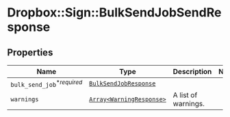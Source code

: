 # Dropbox::Sign::BulkSendJobSendResponse



## Properties

| Name | Type | Description | Notes |
| ---- | ---- | ----------- | ----- |
| `bulk_send_job`<sup>*_required_</sup> | [```BulkSendJobResponse```](BulkSendJobResponse.md) |    |  |
| `warnings` | [```Array<WarningResponse>```](WarningResponse.md) |  A list of warnings.  |  |

